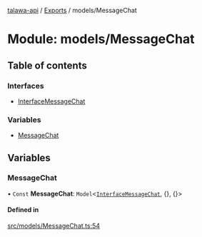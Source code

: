 [talawa-api](../README.md) / [Exports](../modules.md) / models/MessageChat

# Module: models/MessageChat

## Table of contents

### Interfaces

- [InterfaceMessageChat](../interfaces/models_MessageChat.InterfaceMessageChat.md)

### Variables

- [MessageChat](models_MessageChat.md#messagechat)

## Variables

### MessageChat

• `Const` **MessageChat**: `Model`<[`InterfaceMessageChat`](../interfaces/models_MessageChat.InterfaceMessageChat.md), {}, {}\>

#### Defined in

[src/models/MessageChat.ts:54](https://github.com/Nitya-Pasrija/talawa-api/blob/faae1c9/src/models/MessageChat.ts#L54)
